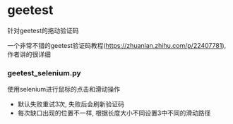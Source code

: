 # geetest
针对geetest的拖动验证码

一个非常不错的geetest验证码教程(https://zhuanlan.zhihu.com/p/22407781), 作者讲的很详细

### geetest_selenium.py
使用selenium进行鼠标的点击和滑动操作
- 默认失败重试3次, 失败后会刷新验证码
- 每次缺口出现的位置不一样, 根据长度大小不同设置3中不同的滑动路径

